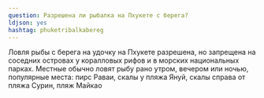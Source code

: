 ```yaml
---
question: Разрешена ли рыбалка на Пхукете с берега?
ldjson: yes
hashtag: phuketribalkabereg
---
```


Ловля рыбы с берега на удочку на Пхукете разрешена, но запрещена на соседних островах у коралловых рифов и в морских национальных парках. Местные обычно ловят рыбу рано утром, вечером или ночью, популярные места: пирс Раваи, скалы у пляжа Януй, скалы справа от пляжа Сурин, пляж Майкао
